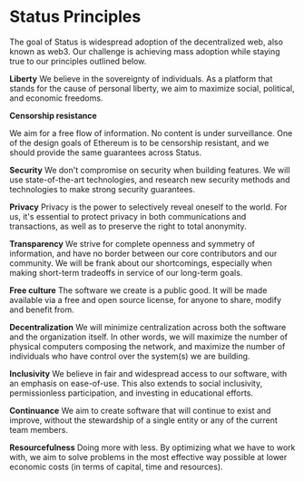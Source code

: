 # Status Principles

The goal of Status is widespread adoption of the decentralized web, also known as web3. Our challenge is achieving mass adoption while staying true to our principles outlined below.

**Liberty**
We believe in the sovereignty of individuals. As a platform that stands for the cause of personal liberty, we aim to maximize social, political, and economic freedoms.

**Censorship resistance**

We aim for a free flow of information. No content is under surveillance. One of the design goals of Ethereum is to be censorship resistant, and we should provide the same guarantees across Status.

**Security**
We don't compromise on security when building features. We will use state-of-the-art technologies, and research new security methods and technologies to make strong security guarantees.

**Privacy**
Privacy is the power to selectively reveal oneself to the world. For us, it's essential to protect privacy in both communications and transactions, as well as to preserve the right to total anonymity.

**Transparency**
We strive for complete openness and symmetry of information, and have no border between our core contributors and our community. We will be frank about our shortcomings, especially when making short-term tradeoffs in service of our long-term goals.

**Free culture**
The software we create is a public good. It will be made available via a free and open source license, for anyone to share, modify and benefit from.

**Decentralization**
We will minimize centralization across both the software and the organization itself. In other words, we will maximize the number of physical computers composing the network, and maximize the number of individuals who have control over the system(s) we are building.

**Inclusivity**
We believe in fair and widespread access to our software, with an emphasis on ease-of-use. This also extends to social inclusivity, permissionless participation, and investing in educational efforts.

**Continuance**
We aim to create software that will continue to exist and improve, without the stewardship of a single entity or any of the current team members.

**Resourcefulness**
Doing more with less. By optimizing what we have to work with, we aim to solve problems in the most effective way possible at lower economic costs (in terms of capital, time and resources).
